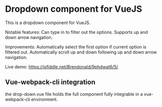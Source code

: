# Dropdown component for VueJS

This is a dropdown component for VueJS. 

Notable features:
Can type in to filter out the options.
Supports up and down arrow navigation.

Improvements:
Automatically select the first option if current option is filtered out.
Automatically scroll up and down following up and down arrow navigation.

Live demo: https://jsfiddle.net/Brendonald/9phdwat6/5/

## Vue-webpack-cli integration

the drop-down.vue file holds the full component fully integrable in a vue-webpack-cli environment.
